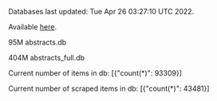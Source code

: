 Databases last updated: Tue Apr 26 03:27:10 UTC 2022. 

Available [here](https://github.com/cbeauhilton/ash-db/releases).


95M	abstracts.db

404M	abstracts_full.db

Current number of items in db:
[{"count(*)": 93309}]

Current number of scraped items in db:
[{"count(*)": 43481}]
